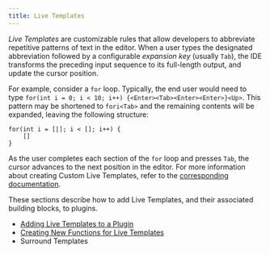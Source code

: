 ```yaml
---
title: Live Templates
---
```

<!-- Copyright 2000-2020 JetBrains s.r.o. and other contributors. Use of this source code is governed by the Apache 2.0 license that can be found in the LICENSE file. -->

*Live Templates* are customizable rules that allow developers to abbreviate repetitive patterns of text in the editor. 
When a user types the designated abbreviation followed by a configurable *expansion key* (usually `Tab`), the IDE transforms the preceding input sequence to its full-length output, and update the cursor position. 

For example, consider a `for` loop. Typically, the end user would need to type `for(int i = 0; i < 10; i++) {<Enter><Tab><Enter><Enter>}<Up>`. 
This pattern may be shortened to `fori<Tab>` and the remaining contents will be expanded, leaving the following structure:

```
for(int i = [|]; i < []; i++) {
    []
}
```
 
As the user completes each section of the `for` loop and presses `Tab`, the cursor advances to the next position in the editor. 
For more information about creating Custom Live Templates, refer to the [corresponding documentation](https://www.jetbrains.com/idea/help/creating-and-editing-live-templates.html). 

These sections describe how to add Live Templates, and their associated building blocks, to plugins.
 * [Adding Live Templates to a Plugin](live_templates/template_support.md)
 * [Creating New Functions for Live Templates](live_templates/new_macros.md)
 * Surround Templates
